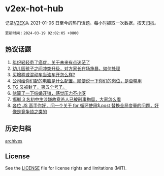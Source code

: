# v2ex-hot-hub

 记录[V2EX](https://www.v2ex.com/)从 2021-01-06 日至今的热门话题。每小时抓取一次数据，按天[归档](archives)。

`更新时间：2024-03-19 02:02:05 +0800`

## 热议话题

1. [年纪轻轻患了癌症，关于未来有点迷茫了](https://www.v2ex.com/t/1024660)
1. [幼儿园孩子之间冲突升级，对方家长在场施暴，如何处理](https://www.v2ex.com/t/1024723)
1. [买增程或混动车当油车开怎么样?](https://www.v2ex.com/t/1024601)
1. [公司给你们配的电脑是什么配置，顺便说一下你们的岗位，是否够用](https://www.v2ex.com/t/1024571)
1. [TG 又被封了，第五个号了。](https://www.v2ex.com/t/1024560)
1. [估算了一下结婚开销，感觉压力不小呀](https://www.v2ex.com/t/1024602)
1. [邯郸 3 名初中生涉嫌故意杀人已被刑事拘留，大家怎么看](https://www.v2ex.com/t/1024667)
1. [各位 JS 高手你好，问一个关于 for 循环使用$.post 替换全局变量的问题，好像是竞争锁之类的](https://www.v2ex.com/t/1024619)

## 历史归档

[archives](archives)

## License

See the [LICENSE](LICENSE) file for license rights and limitations (MIT).

